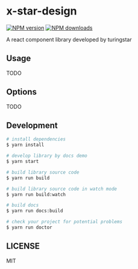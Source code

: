 # x-star-design

[![NPM version](https://img.shields.io/npm/v/x-star-design.svg?style=flat)](https://npmjs.org/package/x-star-design)
[![NPM downloads](http://img.shields.io/npm/dm/x-star-design.svg?style=flat)](https://npmjs.org/package/x-star-design)

A react component library developed by turingstar

## Usage

TODO

## Options

TODO

## Development

```bash
# install dependencies
$ yarn install

# develop library by docs demo
$ yarn start

# build library source code
$ yarn run build

# build library source code in watch mode
$ yarn run build:watch

# build docs
$ yarn run docs:build

# check your project for potential problems
$ yarn run doctor
```

## LICENSE

MIT
